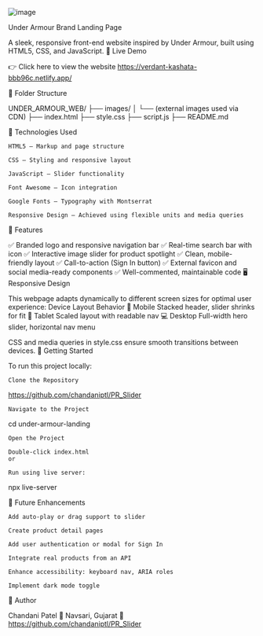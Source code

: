 ![image](https://github.com/user-attachments/assets/b46d8a5f-540a-4f11-a98e-a48e9ed0f2ec)


Under Armour Brand Landing Page

A sleek, responsive front-end website inspired by Under Armour, built using HTML5, CSS, and JavaScript.
📸 Live Demo

👉 Click here to view the website https://verdant-kashata-bbb96c.netlify.app/

📁 Folder Structure

UNDER_ARMOUR_WEB/
├── images/
│   └── (external images used via CDN)
├── index.html
├── style.css
├── script.js
├── README.md

🔧 Technologies Used

    HTML5 – Markup and page structure

    CSS – Styling and responsive layout

    JavaScript – Slider functionality

    Font Awesome – Icon integration

    Google Fonts – Typography with Montserrat

    Responsive Design – Achieved using flexible units and media queries

🎯 Features

✅ Branded logo and responsive navigation bar
✅ Real-time search bar with icon
✅ Interactive image slider for product spotlight
✅ Clean, mobile-friendly layout
✅ Call-to-action (Sign In button)
✅ External favicon and social media-ready components
✅ Well-commented, maintainable code
🖥️ Responsive Design

This webpage adapts dynamically to different screen sizes for optimal user experience:
Device	Layout Behavior
📱 Mobile	Stacked header, slider shrinks for fit
📲 Tablet	Scaled layout with readable nav
💻 Desktop	Full-width hero slider, horizontal nav menu

CSS and media queries in style.css ensure smooth transitions between devices.
🚀 Getting Started

To run this project locally:

    Clone the Repository

https://github.com/chandaniptl/PR_Slider

    Navigate to the Project

cd under-armour-landing

    Open the Project

    Double-click index.html
    or

    Run using live server:

npx live-server

🔮 Future Enhancements

    Add auto-play or drag support to slider

    Create product detail pages

    Add user authentication or modal for Sign In

    Integrate real products from an API

    Enhance accessibility: keyboard nav, ARIA roles

    Implement dark mode toggle

👤 Author

Chandani Patel
📍 Navsari, Gujarat
🔗 https://github.com/chandaniptl/PR_Slider


